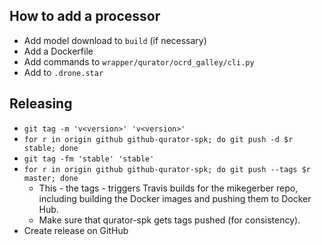 How to add a processor
----------------------
* Add model download to `build` (if necessary)
* Add a Dockerfile
* Add commands to `wrapper/qurator/ocrd_galley/cli.py`
* Add to `.drone.star`

Releasing
---------
* `git tag -m 'v<version>' 'v<version>'`
* `for r in origin github github-qurator-spk; do git push -d $r stable; done`
* `git tag -fm 'stable' 'stable'`
* `for r in origin github github-qurator-spk; do git push --tags $r master; done`
  * This - the tags - triggers Travis builds for the mikegerber repo,
    including building the Docker images and pushing them to Docker Hub.
  * Make sure that qurator-spk gets tags pushed (for consistency).
* Create release on GitHub
